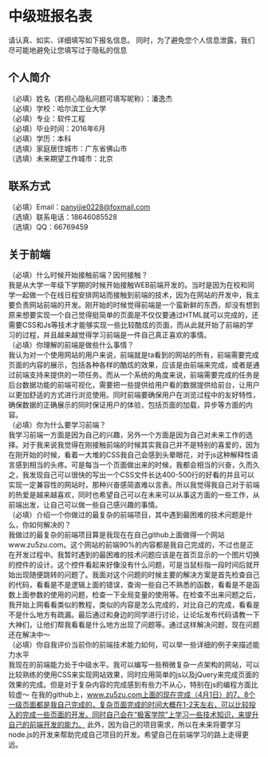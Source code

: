 # 中级班报名表

请认真、如实、详细填写如下报名信息。
同时，为了避免您个人信息泄露，我们尽可能地避免让您填写过于隐私的信息

## 个人简介

（必填）姓名（若担心隐私问题可填写昵称）：潘逸杰<br>
（必填）学校：哈尔滨工业大学<br>
（必填）专业：软件工程<br>
（必填）毕业时间：2016年6月<br>
（必填）学历：本科<br>
（选填）家庭居住城市：广东省佛山市<br>
（选填）未来期望工作城市：北京<br>

## 联系方式

（必填）Email：panyijie0228@foxmail.com<br>
（选填）联系电话：18646085528<br>
（选填）QQ：66769459<br>

## 关于前端

（必填）什么时候开始接触前端？因何接触？<br>
    我是从大学一年级下学期的时候开始接触WEB前端开发的。当时是因为在校和同学一起做一个在线日程安排网站而接触到前端的技术，因为在网站的开发中，我主要负责网站前端的开发。刚开始的时候觉得前端是一个蛮新鲜的东西，却没有想到原来想要实现一个自己觉得挺简单的页面是不仅仅要通过HTML就可以完成的，还需要CSS和Js等技术才能够实现一些比较酷炫的页面，而从此就开始了前端的学习的过程，并且越来越觉得学习前端是一件自己真正喜欢的事情。<br>
（必填）你理解的前端是做些什么事情？<br>
    我认为对一个使用网站的用户来说，前端就是ta看到的网站的所有，前端需要完成页面的内容的展示，包括各种各样的酷炫的效果，应该是由前端来完成，或者是通过前端支持来提供的一项任务。而从一个系统的角度来说，前端需要完成的任务是后台数据功能的前端可视化，需要把一些提供给用户看的数据提供给前台，让用户以更加舒适的方式进行浏览使用。同时前端要确保用户在浏览过程中的友好特性，确保数据的正确展示的同时保证用户的体验，包括页面的加载，异步等方面的内容。<br>
（必填）你为什么要学习前端？<br>
    我学习前端一方面是因为自己的兴趣，另外一个方面是因为自己对未来工作的选择。对于我来说我觉得在刚接触前端的时候其实我自己并不是特别的喜爱的，因为在刚开始的时候，看着一大堆的CSS我自己会感到头晕眼花，对于js这种解释性语言感到相当的头疼。可是每当一个页面做出来的时候，我都会相当的兴奋，久而久之，我发现自己可以很快的写出一个CSS文件长达400-500行的好看的并且可以实现一定兼容性的网站时，那种兴奋感简直难以言表。所以我觉得我自己对于前端的热爱是越来越喜欢，同时也希望自己可以在未来可以从事这方面的一些工作，从前端出发，让自己可以做一些自己感兴趣的事情。<br>
（必填）介绍一个你做过的最复杂的前端项目，其中遇到最困难的技术问题是什么，你如何解决的？<br>
    我做过的最复杂的前端项目算是我现在在自己github上面做得一个网站www.zu5zu.com。这个网站的前端90%的内容都是我自己完成的，不过也是正在开发过程中。我暂时遇到的最困难的技术问题应该是在首页显示的一个图片切换的控件的设计。这个控件看起来好像没有什么问题，可是当鼠标指一段时间后就开始出现随便跳转的问题了。我面对这个问题的时候主要的解决方案是首先检查自己的代码，看看是不是逻辑上面的错误，查询一些自己不熟悉的函数，看看是不是函数上面参数的使用的问题，检查一下全局变量的使用等。在检查不出来问题之后，我开始上网看看类似的教程，类似的内容是怎么完成的，对比自己的完成，看看是不是什么地方有疏漏。最后通过和身边的同学进行讨论，让论坛发布代码请教一下大神们，让他们帮我看看是什么地方出现了问题等。通过这样解决问题，现在问题还在解决中～<br>
（必填）你自我评价当前你的前端技术能力如何，可以举一些详细的例子来描述能力水平<br>
    我现在的前端能力处于中级水平。我可以编写一些稍微复杂一点架构的网站，可以比较熟练的使用CSS来实现网站效果，同时应用简单的js以及jQuery来完成页面的效果的完成。但是对于复杂内容的完成感到有些力不从心，特别在js的编程方面比较虚～
    在我的github上，www.zu5zu.com上面的现在完成（4月1日）的7、8个一级页面都是我自己完成的，复杂页面完成的时间大概在1-2天左右，可以比较投入的完成一些页面的开发。同时自己会在“极客学院”上学习一些技术知识，来提升自己的前端开发的能力。
    此外，因为自己的项目需求，所以在未来将要学习node.js的开发来帮助完成自己项目的开发。希望自己在前端学习的路上走得更远。
